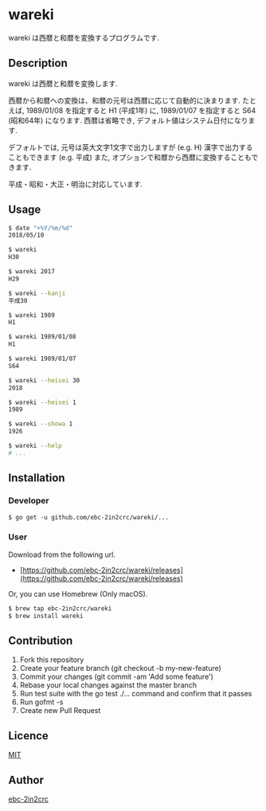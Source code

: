 # wareki

wareki は西暦と和暦を変換するプログラムです.

## Description

wareki は西暦と和暦を変換します.

西暦から和暦への変換は、和暦の元号は西暦に応じて自動的に決まります. たとえば, 1989/01/08 を指定すると H1 (平成1年) に, 1989/01/07 を指定すると S64 (昭和64年) になります.
西暦は省略でき, デフォルト値はシステム日付になります.

デフォルトでは, 元号は英大文字1文字で出力しますが (e.g. H) 漢字で出力することもできます (e.g. 平成)
また, オプションで和暦から西暦に変換することもできます.

平成・昭和・大正・明治に対応しています.

## Usage

```sh
$ date "+%Y/%m/%d"
2018/05/10

$ wareki
H30

$ wareki 2017
H29

$ wareki --kanji
平成30

$ wareki 1989
H1

$ wareki 1989/01/08
H1

$ wareki 1989/01/07
S64

$ wareki --heisei 30
2018

$ wareki --heisei 1
1989

$ wareki --showa 1
1926

$ wareki --help
# ...

```

## Installation

### Developer

```
$ go get -u github.com/ebc-2in2crc/wareki/...
```

### User

Download from the following url.

- [https://github.com/ebc-2in2crc/wareki/releases](https://github.com/ebc-2in2crc/wareki/releases)

Or, you can use Homebrew (Only macOS).

```sh
$ brew tap ebc-2in2crc/wareki
$ brew install wareki
```

## Contribution

1. Fork this repository
2. Create your feature branch (git checkout -b my-new-feature)
3. Commit your changes (git commit -am 'Add some feature')
4. Rebase your local changes against the master branch
5. Run test suite with the go test ./... command and confirm that it passes
6. Run gofmt -s
7. Create new Pull Request

## Licence

[MIT](https://github.com/ebc-2in2crc/wareki/blob/master/LICENSE)

## Author

[ebc-2in2crc](https://github.com/ebc-2in2crc)

